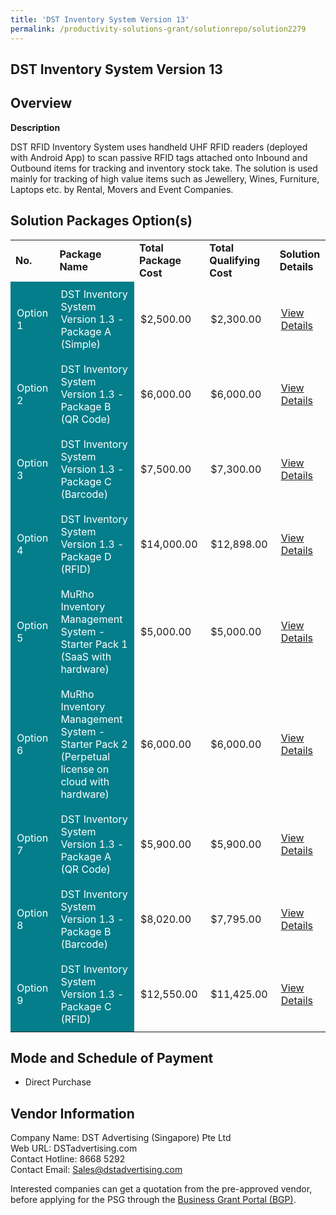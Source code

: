 ```yaml
---
title: 'DST Inventory System Version 13'
permalink: /productivity-solutions-grant/solutionrepo/solution2279
---
```


## DST Inventory System Version 13

## Overview

**Description**

DST RFID Inventory System uses handheld UHF RFID readers (deployed with Android App) to scan passive RFID tags attached onto Inbound and Outbound items for tracking and inventory stock take. The solution is used mainly for tracking of high value items such as Jewellery, Wines, Furniture, Laptops etc. by Rental, Movers and Event Companies.

## Solution Packages Option(s)

<table>
<tr>
<td><b>No.</b></td>
<td><b>Package Name</b></td>
<td><b>Total Package Cost</b></td>
<td><b>Total Qualifying Cost</b></td>
<td><b>Solution Details</b></td>
</tr>
<tr>
<td style='padding: 10px; background-color: #037E8A; color: #FFFFFF;'>Option 1</td>
<td style='padding: 10px; background-color: #037E8A; color: #FFFFFF;'>DST Inventory System Version 1.3 - Package A (Simple)</td>
<td style='padding: 10px;'>$2,500.00</td>
<td style='padding: 10px;'>$2,300.00</td>
<td style='padding: 10px;'><a href='https://www.gobusiness.gov.sg/images/psg/DesensitisedDSTAdvertisingAnnex3CRwef1July2021_Part_1.pdf' target='_blank'>View Details</a></td>
</tr>
<tr>
<td style='padding: 10px; background-color: #037E8A; color: #FFFFFF;'>Option 2</td>
<td style='padding: 10px; background-color: #037E8A; color: #FFFFFF;'>DST Inventory System Version 1.3 - Package B (QR Code)</td>
<td style='padding: 10px;'>$6,000.00</td>
<td style='padding: 10px;'>$6,000.00</td>
<td style='padding: 10px;'><a href='https://www.gobusiness.gov.sg/images/psg/DesensitisedDSTAdvertisingAnnex3CRwef1July2021_Part_2.pdf' target='_blank'>View Details</a></td>
</tr>
<tr>
<td style='padding: 10px; background-color: #037E8A; color: #FFFFFF;'>Option 3</td>
<td style='padding: 10px; background-color: #037E8A; color: #FFFFFF;'>DST Inventory System Version 1.3 - Package C (Barcode)</td>
<td style='padding: 10px;'>$7,500.00</td>
<td style='padding: 10px;'>$7,300.00</td>
<td style='padding: 10px;'><a href='https://www.gobusiness.gov.sg/images/psg/DesensitisedDSTAdvertisingAnnex3CRwef1July2021_Part_3.pdf' target='_blank'>View Details</a></td>
</tr>
<tr>
<td style='padding: 10px; background-color: #037E8A; color: #FFFFFF;'>Option 4</td>
<td style='padding: 10px; background-color: #037E8A; color: #FFFFFF;'>DST Inventory System Version 1.3 - Package D (RFID)</td>
<td style='padding: 10px;'>$14,000.00</td>
<td style='padding: 10px;'>$12,898.00</td>
<td style='padding: 10px;'><a href='https://www.gobusiness.gov.sg/images/psg/DesensitisedDSTAdvertisingAnnex3CRwef1July2021_Part_4.pdf' target='_blank'>View Details</a></td>
</tr>
<tr>
<td style='padding: 10px; background-color: #037E8A; color: #FFFFFF;'>Option 5</td>
<td style='padding: 10px; background-color: #037E8A; color: #FFFFFF;'>MuRho Inventory Management System - Starter Pack 1  (SaaS with hardware)</td>
<td style='padding: 10px;'>$5,000.00</td>
<td style='padding: 10px;'>$5,000.00</td>
<td style='padding: 10px;'><a href='https://www.gobusiness.gov.sg/images/psg/Murho_Invt_20210524_Desensitised_Annex_3_Part_1.pdf' target='_blank'>View Details</a></td>
</tr>
<tr>
<td style='padding: 10px; background-color: #037E8A; color: #FFFFFF;'>Option 6</td>
<td style='padding: 10px; background-color: #037E8A; color: #FFFFFF;'>MuRho Inventory Management System - Starter Pack 2 (Perpetual license on cloud with hardware)</td>
<td style='padding: 10px;'>$6,000.00</td>
<td style='padding: 10px;'>$6,000.00</td>
<td style='padding: 10px;'><a href='https://www.gobusiness.gov.sg/images/psg/Murho_Invt_20210524_Desensitised_Annex_3_Part_2.pdf' target='_blank'>View Details</a></td>
</tr>
<tr>
<td style='padding: 10px; background-color: #037E8A; color: #FFFFFF;'>Option 7</td>
<td style='padding: 10px; background-color: #037E8A; color: #FFFFFF;'>DST Inventory System Version 1.3 - Package A (QR Code)</td>
<td style='padding: 10px;'>$5,900.00</td>
<td style='padding: 10px;'>$5,900.00</td>
<td style='padding: 10px;'><a href='https://www.gobusiness.gov.sg/images/psg/DST_Advertising_Invt_20210484_Desensitised_Annex_3_R_Part_1.pdf' target='_blank'>View Details</a></td>
</tr>
<tr>
<td style='padding: 10px; background-color: #037E8A; color: #FFFFFF;'>Option 8</td>
<td style='padding: 10px; background-color: #037E8A; color: #FFFFFF;'>DST Inventory System Version 1.3 - Package B (Barcode)</td>
<td style='padding: 10px;'>$8,020.00</td>
<td style='padding: 10px;'>$7,795.00</td>
<td style='padding: 10px;'><a href='https://www.gobusiness.gov.sg/images/psg/DST_Advertising_Invt_20210484_Desensitised_Annex_3_R_Part_2.pdf' target='_blank'>View Details</a></td>
</tr>
<tr>
<td style='padding: 10px; background-color: #037E8A; color: #FFFFFF;'>Option 9</td>
<td style='padding: 10px; background-color: #037E8A; color: #FFFFFF;'>DST Inventory System Version 1.3 - Package C (RFID)</td>
<td style='padding: 10px;'>$12,550.00</td>
<td style='padding: 10px;'>$11,425.00</td>
<td style='padding: 10px;'><a href='https://www.gobusiness.gov.sg/images/psg/DST_Advertising_Invt_20210484_Desensitised_Annex_3_R_Part_3.pdf' target='_blank'>View Details</a></td>
</tr>
</table>

## Mode and Schedule of Payment

 - Direct Purchase

## Vendor Information

 Company Name: DST Advertising (Singapore) Pte Ltd<br>Web URL: DSTadvertising.com<br>Contact Hotline: 8668 5292<br>Contact Email: Sales@dstadvertising.com

Interested companies can get a quotation from the pre-approved vendor, before applying for the PSG through the <a href='https://www.businessgrants.gov.sg/' target='_blank' rel='noopener'>Business Grant Portal (BGP)</a>.

<script src="/jquery/resize-tables.js"></script>

